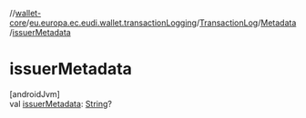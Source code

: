 //[wallet-core](../../../../index.md)/[eu.europa.ec.eudi.wallet.transactionLogging](../../index.md)/[TransactionLog](../index.md)/[Metadata](index.md)/[issuerMetadata](issuer-metadata.md)

# issuerMetadata

[androidJvm]\
val [issuerMetadata](issuer-metadata.md): [String](https://kotlinlang.org/api/latest/jvm/stdlib/kotlin-stdlib/kotlin/-string/index.html)?

